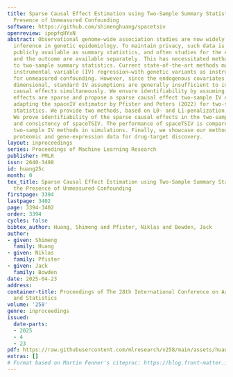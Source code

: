 ```yaml
---
title: Sparse Causal Effect Estimation using Two-Sample Summary Statistics in the
  Presence of Unmeasured Confounding
software: https://github.com/shimenghuang/spacetsiv
openreview: ipopfqHYxN
abstract: Observational genome-wide association studies are now widely used for causal
  inference in genetic epidemiology. To maintain privacy, such data is often only
  publicly available as summary statistics, and often studies for the endogenous covariates
  and the outcome are available separately. This has necessitated methods tailored
  to two-sample summary statistics. Current state-of-the-art methods modify linear
  instrumental variable (IV) regression—with genetic variants as instruments—to account
  for unmeasured confounding. However, since the endogenous covariates can be high
  dimensional, standard IV assumptions are generally insufficient to identify all
  causal effects simultaneously. We ensure identifiability by assuming the causal
  effects are sparse and propose a sparse causal effect two-sample IV estimator, spaceTSIV,
  adapting the spaceIV estimator by Pfister and Peters (2022) for two-sample summary
  statistics. We provide two methods, based on L0- and L1-penalization, respectively.
  We prove identifiability of the sparse causal effects in the two-sample setting
  and consistency of spaceTSIV. The performance of spaceTSIV is compared with existing
  two-sample IV methods in simulations. Finally, we showcase our methods using real
  proteomic and gene-expression data for drug-target discovery.
layout: inproceedings
series: Proceedings of Machine Learning Research
publisher: PMLR
issn: 2640-3498
id: huang25c
month: 0
tex_title: Sparse Causal Effect Estimation using Two-Sample Summary Statistics in
  the Presence of Unmeasured Confounding
firstpage: 3394
lastpage: 3402
page: 3394-3402
order: 3394
cycles: false
bibtex_author: Huang, Shimeng and Pfister, Niklas and Bowden, Jack
author:
- given: Shimeng
  family: Huang
- given: Niklas
  family: Pfister
- given: Jack
  family: Bowden
date: 2025-04-23
address:
container-title: Proceedings of The 28th International Conference on Artificial Intelligence
  and Statistics
volume: '258'
genre: inproceedings
issued:
  date-parts:
  - 2025
  - 4
  - 23
pdf: https://raw.githubusercontent.com/mlresearch/v258/main/assets/huang25c/huang25c.pdf
extras: []
# Format based on Martin Fenner's citeproc: https://blog.front-matter.io/posts/citeproc-yaml-for-bibliographies/
---
```

